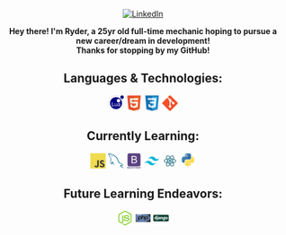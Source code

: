 <div align="center">

[![LinkedIn](https://img.shields.io/badge/LinkedIn-Ryder_Lee-00ffcc)](www.linkedin.com/in/ryder-smith-230ba1186)

<p  align="center"><strong> Hey there! I'm Ryder, a 25yr old full-time mechanic hoping to pursue a new career/dream in development!<br> Thanks for stopping by my GitHub! </strong></p>

## Languages & Technologies:
<div class="display: flex">
  <img class="width: 120;" src="images/lua.png" width="28px" height="28px">
  <img class="width: 120;" src="images/html.svg" width="28px" height="28px">
  <img class="width: 120;" src="images/css.svg" width="28px" height="28px">
  <img class="width: 120;" src="images/git.svg" width="28px" height="28px">
</div>

## Currently Learning:
<div class="display: flex">
  <img class="width: 120;" src="images/js.svg" width="28px" height="28px">
  <img class="width: 120;" src="images/sql.svg" width="28px" height="28px">
  <img class="width: 120;" src="images/bootstrap.svg" width="28px" height="28px">
  <img class="width: 120;" src="images/tailwind.png" width="28px" height="28px">
  <img class="width: 120;" src="images/react.svg" width="28px" height="28px">
  <img class="width: 120;" src="images/python.svg" width="28px" height="28px">
</div>

## Future Learning Endeavors:
<div class="display: flex">
  <img class="width: 120;" src="images/nodejs.svg" width="28px" height="28px">
  <img class="width: 120;" src="images/php.svg" width="28px" height="28px">
  <img class="width: 120;" src="images/django.svg" width="28px" height="28px">
</div>
</div>

<!--
**ryderleedev/ryderleedev** is a ✨ _special_ ✨ repository because its `README.md` (this file) appears on your GitHub profile.

Here are some ideas to get you started:

- 🔭 I’m currently working on ...
- 🌱 I’m currently learning ...
- 👯 I’m looking to collaborate on ...
- 🤔 I’m looking for help with ...
- 💬 Ask me about ...
- 📫 How to reach me: ...
- 😄 Pronouns: ...
- ⚡ Fun fact: ...
-->
